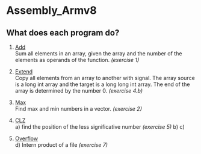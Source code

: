 # Assembly_Armv8

## What does each program do? 

1. [Add](https://github.com/Jumaruba/Assembly_Armv8/tree/master/Add)  
    Sum all elements in an array, given the array and the number of the elements as operands of the function. _(exercise 1)_
    
2. [Extend](https://github.com/Jumaruba/Assembly_Armv8/tree/master/Extend)  
    Copy all elements from an array to another with signal. The array source is a long int array and the target is a long long int array. The end of the array is determined by the number 0. _(exercise 4.b)_

3. [Max](https://github.com/Jumaruba/Assembly_Armv8/tree/master/Max)   
    Find max and min numbers in a vector. _(exercise 2)_ 

4. [CLZ](https://github.com/Jumaruba/Assembly_Armv8/tree/master/CLZ)  
      a) find the position of the less significative number _(exercise 5)_ 
      b) 
      c) 
      
5. [Overflow](https://github.com/Jumaruba/Assembly_Armv8/tree/master/Overflow)  
    d) Intern product of a file _(exercise 7)_ 
